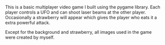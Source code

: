 This is a basic multiplayer video game I built using the pygame library. Each player controls a UFO and can shoot laser beams at the other player. Occasionally a strawberry will appear which gives the player who eats it a extra powerful attack. 

Except for the background and strawberry, all images used in the game were created by myself.
